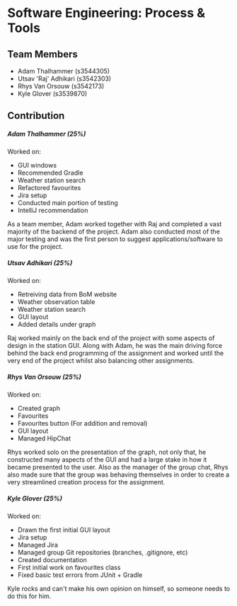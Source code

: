 # Software Engineering: Process & Tools

## Team Members
 - Adam Thalhammer (s3544305)
 - Utsav 'Raj' Adhikari (s3542303)
 - Rhys Van Orsouw (s3542173)
 - Kyle Glover (s3539870)
 
## Contribution
##### Adam Thalhammer (25%)
Worked on:
- GUI windows
- Recommended Gradle
- Weather station search
- Refactored favourites
- Jira setup
- Conducted main portion of testing
- IntelliJ recommendation
 
As a team member, Adam worked together with Raj and completed a vast majority of the backend of the project. Adam also conducted most of the major testing and was the first person to suggest applications/software to use for the project.

##### Utsav Adhikari (25%)
Worked on:
- Retreiving data from BoM website
- Weather observation table
- Weather station search
- GUI layout
- Added details under graph

Raj worked mainly on the back end of the project with some aspects of design in the station GUI. Along with Adam, he was the main driving force behind the back end programming of the assignment and worked until the very end of the project whilst also balancing other assignments.
 
##### Rhys Van Orsouw (25%)
Worked on:
- Created graph
- Favourites
- Favourites button (For addition and removal)
- GUI layout
- Managed HipChat

Rhys worked solo on the presentation of the graph, not only that, he constructed many aspects of the GUI and had a large stake in how it became presented to the user. Also as the manager of the group chat, Rhys also made sure that the group was behaving themselves in order to create a very streamlined creation process for the assignment.
 
##### Kyle Glover (25%)
Worked on:
- Drawn the first initial GUI layout
- Jira setup
- Managed Jira
- Managed group Git repositories (branches, .gitignore, etc)
- Created documentation
- First initial work on favourites class
- Fixed basic test errors from JUnit + Gradle

Kyle rocks and can't make his own opinion on himself, so someone needs to do this for him.